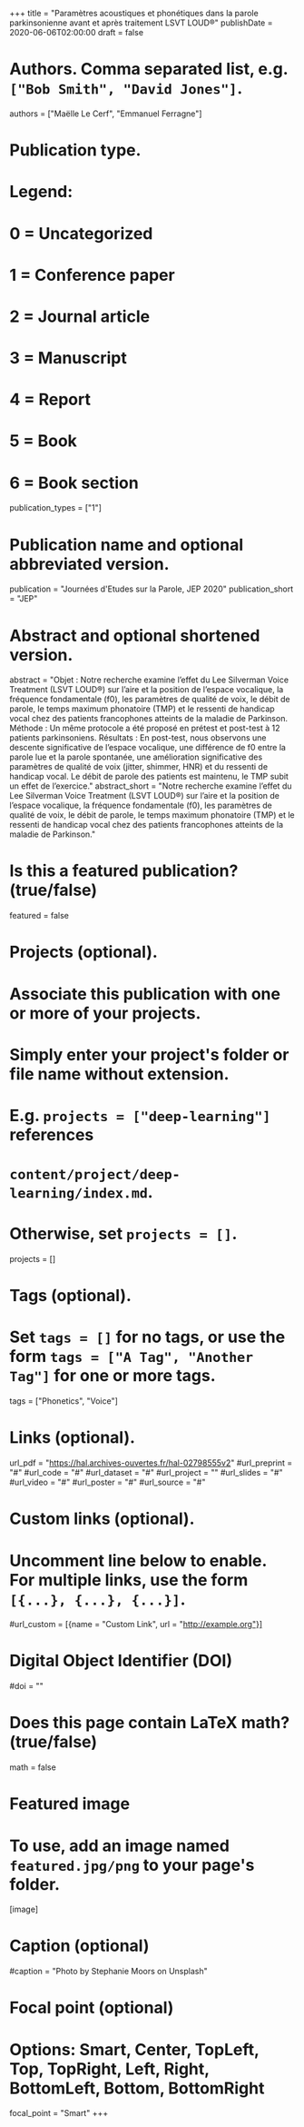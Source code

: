 +++
title = "Paramètres acoustiques et phonétiques dans la parole parkinsonienne avant et après traitement LSVT LOUD®"
publishDate = 2020-06-06T02:00:00
draft = false

# Authors. Comma separated list, e.g. `["Bob Smith", "David Jones"]`.
authors = ["Maëlle Le Cerf", "Emmanuel Ferragne"]

# Publication type.
# Legend:
# 0 = Uncategorized
# 1 = Conference paper
# 2 = Journal article
# 3 = Manuscript
# 4 = Report
# 5 = Book
# 6 = Book section
publication_types = ["1"]

# Publication name and optional abbreviated version.
publication = "Journées d'Etudes sur la Parole, JEP 2020"
publication_short = "JEP"

# Abstract and optional shortened version.
abstract = "Objet : Notre recherche examine l’effet du Lee Silverman Voice Treatment (LSVT LOUD®) sur l’aire et la position de l’espace vocalique, la fréquence fondamentale (f0), les paramètres de qualité de voix, le débit de parole, le temps maximum phonatoire (TMP) et le ressenti de handicap vocal chez des patients francophones atteints de la maladie de Parkinson. Méthode : Un même protocole a été proposé en prétest et post-test à 12 patients parkinsoniens. Résultats : En post-test, nous observons une descente significative de l’espace vocalique, une différence de f0 entre la parole lue et la parole spontanée, une amélioration significative des paramètres de qualité de voix (jitter, shimmer, HNR) et du ressenti de handicap vocal. Le débit de parole des patients est maintenu, le TMP subit un effet de l’exercice."
abstract_short = "Notre recherche examine l’effet du Lee Silverman Voice Treatment (LSVT LOUD®) sur l’aire et la position de l’espace vocalique, la fréquence fondamentale (f0), les paramètres de qualité de voix, le débit de parole, le temps maximum phonatoire (TMP) et le ressenti de handicap vocal chez des patients francophones atteints de la maladie de Parkinson."

# Is this a featured publication? (true/false)
featured = false

# Projects (optional).
#   Associate this publication with one or more of your projects.
#   Simply enter your project's folder or file name without extension.
#   E.g. `projects = ["deep-learning"]` references 
#   `content/project/deep-learning/index.md`.
#   Otherwise, set `projects = []`.
projects = []

# Tags (optional).
#   Set `tags = []` for no tags, or use the form `tags = ["A Tag", "Another Tag"]` for one or more tags.
tags = ["Phonetics", "Voice"]

# Links (optional).
url_pdf = "https://hal.archives-ouvertes.fr/hal-02798555v2"
#url_preprint = "#"
#url_code = "#"
#url_dataset = "#"
#url_project = ""
#url_slides = "#"
#url_video = "#"
#url_poster = "#"
#url_source = "#"

# Custom links (optional).
#   Uncomment line below to enable. For multiple links, use the form `[{...}, {...}, {...}]`.
#url_custom = [{name = "Custom Link", url = "http://example.org"}]

# Digital Object Identifier (DOI)
#doi = ""

# Does this page contain LaTeX math? (true/false)
math = false

# Featured image
# To use, add an image named `featured.jpg/png` to your page's folder. 
[image]
  # Caption (optional)
  #caption = "Photo by Stephanie Moors on Unsplash"

  # Focal point (optional)
  # Options: Smart, Center, TopLeft, Top, TopRight, Left, Right, BottomLeft, Bottom, BottomRight
  focal_point = "Smart"
+++
